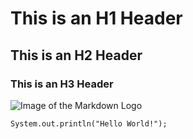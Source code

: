 # This is an H1 Header
## This is an H2 Header
### This is an H3 Header

![Image of the Markdown Logo](https://upload.wikimedia.org/wikipedia/commons/thumb/4/48/Markdown-mark.svg/1200px-Markdown-mark.svg.png)

```
System.out.println("Hello World!");
```
